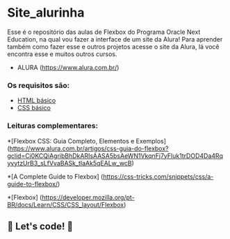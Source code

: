 # Site_alurinha

Esse é o repositório das aulas de Flexbox do Programa Oracle Next Education, na qual vou fazer a interface de um site da Alura! 
Para aprender também como fazer esse e outros projetos acesse o site da Alura, lá você encontra esse e muitos outros cursos.

* ALURA (https://www.alura.com.br/)

### Os requisitos são:

* [HTML básico](https://www.w3schools.com/html/)
* [CSS básico](https://developer.mozilla.org/pt-BR/docs/Web/CSS)

### Leituras complementares:
*[Flexbox CSS: Guia Completo, Elementos e Exemplos] (https://www.alura.com.br/artigos/css-guia-do-flexbox?gclid=Cj0KCQiAgribBhDkARIsAASA5bsAeWN1VkqnFj7yFluk1trDOD4Da4RqyvytzUrB3_sLfVvaBASk_tIaAk5qEALw_wcB)

*[A Complete Guide to Flexbox] (https://css-tricks.com/snippets/css/a-guide-to-flexbox/)

*[Flexbox] (https://developer.mozilla.org/pt-BR/docs/Learn/CSS/CSS_layout/Flexbox)

## 🚀 Let's code! 🚀

